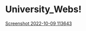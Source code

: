 # University_Webs!
[Screenshot 2022-10-09 113643](https://user-images.githubusercontent.com/78914749/194740862-788bb449-35e2-4d09-91a0-b36bd1289f68.jpg)

